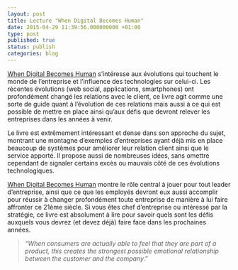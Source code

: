```yaml
---
layout: post
title: Lecture "When Digital Becomes Human"
date: 2015-04-29 11:39:56.000000000 +01:00
type: post
published: true
status: publish
categories: blog
---
```


[When Digital Becomes Human](https://www.amazon.fr/When-Digital-Becomes-Human-Transformation/dp/0749473231?ie=UTF8&camp=1642&creative=6746&creativeASIN=0749473231&linkCode=as2&redirect=true&ref_=as_li_qf_sp_asin_il_tl&tag=httpwwwlivrop-21) s’intéresse aux évolutions qui touchent le monde de l’entreprise et l’influence des technologies sur celui-ci. Les récentes évolutions (web social, applications, smartphones) ont profondément changé les relations avec le client, ce livre agit comme une sorte de guide quant à l’évolution de ces relations mais aussi à ce qui est possible de mettre en place ainsi qu’aux défis que devront relever les entreprises dans les années à venir.

Le livre est extrêmement intéressant et dense dans son approche du sujet, montrant une montagne d’exemples d’entreprises ayant déjà mis en place beaucoup de systèmes pour améliorer leur relation client ainsi que le service apporté. Il propose aussi de nombreuses idées, sans omettre cependant de signaler certains excès ou mauvais côté de ces évolutions technologiques.

[When Digital Becomes Human](https://www.amazon.fr/When-Digital-Becomes-Human-Transformation/dp/0749473231?ie=UTF8&camp=1642&creative=6746&creativeASIN=0749473231&linkCode=as2&redirect=true&ref_=as_li_qf_sp_asin_il_tl&tag=httpwwwlivrop-21) montre le rôle central à jouer pour tout leader d’entreprise, ainsi que ce que les employés devront eux aussi accomplir pour réussir à changer profondément toute entreprise de manière à lui faire affronter ce 21ème siècle. Si vous êtes chef d’entreprise ou intéressé par la stratégie, ce livre est absolument à lire pour savoir quels sont les défis auxquels vous devrez (et devez déjà) faire face dans les prochaines années.

> *“When consumers are actually able to feel that they are part of a product, this creates the strongest possible emotional relationship between the customer and the company.”*